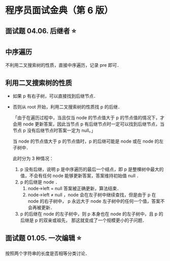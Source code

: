 # 程序员面试金典（第 6 版）

## 面试题 04.06. 后继者 ⭐️

## 中序遍历

不利用二叉搜索树的性质，直接中序遍历，记录 pre 即可．

## 利用二叉搜索树的性质

- 如果 p 有右子树，可以直接找到后继节点．
- 否则从 root 开始，利用二叉搜索树的性质找 p 的后继．

    「由于在遍历过程中，当且仅当 node 的节点值大于 p 的节点值的情况下，才会用 node 更新答案，因此当节点 p 有后继节点时一定可以找到后继节点，当节点 p 没有后继节点时答案一定为 null。」

    当 node 的节点值大于 p 的节点值时，p 的后继可能是 node 或在 node 的左子树中．

    此时分为 3 种情况：

    1. p 没有后继，说明 p 是中序遍历的最后一个结点，即 p 是整棵树中最大的值，不会有任何 node 能够更新答案，答案维持初始值 null ．
    2. p 的后继是 node ．
        1. node->left = null 答案被正确更新，算法结束．
        2. node->left ≠ null ，node 会在左子树中继续查找，但是由于 p 在 node 的右子树中， p 永远大于 node 左子树中的任何一个值，答案不会再被更新．
    3. p 的后继在 node 的左子树中，则 p 本身也在 node 的左子树中，且 p 的后继是 p 的双亲或祖先， 那这就变成了一个规模更小的子问题．

## 面试题 01.05. 一次编辑 ⭐️

按照两个字符串的长度是否相等分类讨论．
